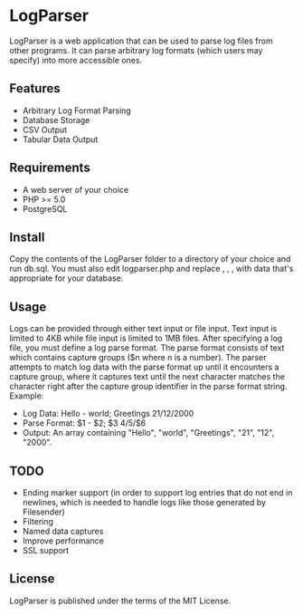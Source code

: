 # LogParser

LogParser is a web application that can be used to parse log files from other programs. It can parse arbitrary log formats (which users may specify) into more accessible ones.

## Features

* Arbitrary Log Format Parsing
* Database Storage
* CSV Output
* Tabular Data Output

## Requirements

* A web server of your choice
* PHP >= 5.0
* PostgreSQL

## Install

Copy the contents of the LogParser folder to a directory of your choice and run db.sql. You must also edit logparser.php and replace <host>, <db>, <dbuser>, <dbpass> with data that's appropriate for your database.

## Usage

Logs can be provided through either text input or file input. Text input is limited to 4KB while file input is limited to 1MB files. 
After specifying a log file, you must define a log parse format. The parse format consists of text which contains capture groups ($n where n is a number). The parser attempts to match log data with the parse format up until it encounters a capture group, where it captures text until the next character matches the character right after the capture group identifier in the parse format string.
Example:
- Log Data: Hello - world; Greetings 21/12/2000
- Parse Format: $1 - $2; $3 $4/$5/$6
- Output: An array containing "Hello", "world", "Greetings", "21", "12", "2000".

## TODO
- Ending marker support (in order to support log entries that do not end in newlines, which is needed to handle logs like those generated by Filesender)
- Filtering
- Named data captures
- Improve performance
- SSL support

## License

LogParser is published under the terms of the MIT License.